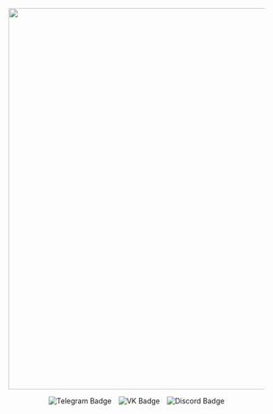 <p align="center"><img src="https://img2.akspic.ru/previews/4/0/4/2/7/172404/172404-vashe_imya-miyamizu_mitsuha-taki_tachibana-anime-atmosfera-x750.jpg" width="750"/></p>

<p align="center">
  <a href="https://t.me/yarxhe13" style="text-decoration: none; display: inline-block; margin-right: 10px;">
    <img src="https://img.shields.io/badge/TELEGRAM-blue?style=for-the-badge&logo=telegram&logoColor=white" alt="Telegram Badge">
  </a>
  <a href="https://vk.com/babyvlaga" style="text-decoration: none; display: inline-block; margin-right: 10px;">
    <img src="https://img.shields.io/badge/VK-purple?style=for-the-badge&logo=vk&logoColor=white" alt="VK Badge">
  </a>
  <a href="https://discord.com/users/962637786224164924" style="text-decoration: none; display: inline-block;">
    <img src="https://img.shields.io/badge/DISCORD-pink?style=for-the-badge&logo=discord&logoColor=white" alt="Discord Badge">
  </a>
</p>
